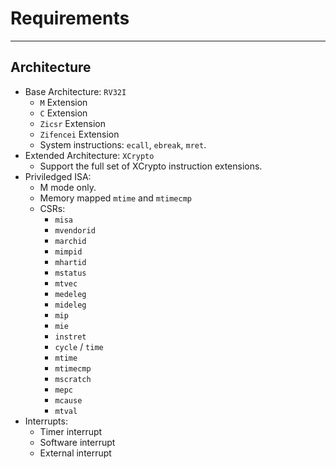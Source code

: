 
# Requirements

---

## Architecture

- Base Architecture: `RV32I`
  - `M` Extension
  - `C` Extension
  - `Zicsr` Extension
  - `Zifencei` Extension
  - System instructions: `ecall`, `ebreak`, `mret`.
- Extended Architecture: `XCrypto`
  - Support the full set of XCrypto instruction extensions.
- Priviledged ISA:
  - M mode only.
  - Memory mapped `mtime` and `mtimecmp`
  - CSRs:
    - `misa`
    - `mvendorid`
    - `marchid`
    - `mimpid`
    - `mhartid`
    - `mstatus`
    - `mtvec`
    - `medeleg`
    - `mideleg`
    - `mip`
    - `mie`
    - `instret`
    - `cycle` / `time`
    - `mtime`
    - `mtimecmp`
    - `mscratch`
    - `mepc`
    - `mcause`
    - `mtval`
- Interrupts:
  - Timer interrupt
  - Software interrupt
  - External interrupt

